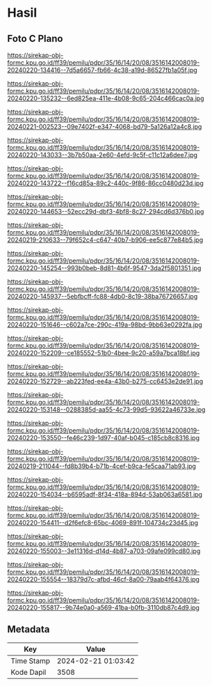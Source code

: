 # Hasil

## Foto C Plano

https://sirekap-obj-formc.kpu.go.id/ff39/pemilu/pdpr/35/16/14/20/08/3516142008019-20240220-134416--7d5a6657-fb66-4c38-a19d-86527fb1a05f.jpg

https://sirekap-obj-formc.kpu.go.id/ff39/pemilu/pdpr/35/16/14/20/08/3516142008019-20240220-135232--6ed825ea-411e-4b08-9c65-204c466cac0a.jpg

https://sirekap-obj-formc.kpu.go.id/ff39/pemilu/pdpr/35/16/14/20/08/3516142008019-20240221-002523--09e7402f-e347-4068-bd79-5a126a12a4c8.jpg

https://sirekap-obj-formc.kpu.go.id/ff39/pemilu/pdpr/35/16/14/20/08/3516142008019-20240220-143033--3b7b50aa-2e60-4efd-9c5f-c11c12a6dee7.jpg

https://sirekap-obj-formc.kpu.go.id/ff39/pemilu/pdpr/35/16/14/20/08/3516142008019-20240220-143722--f16cd85a-89c2-440c-9f86-86cc0480d23d.jpg

https://sirekap-obj-formc.kpu.go.id/ff39/pemilu/pdpr/35/16/14/20/08/3516142008019-20240220-144653--52ecc29d-dbf3-4bf8-8c27-294cd6d376b0.jpg

https://sirekap-obj-formc.kpu.go.id/ff39/pemilu/pdpr/35/16/14/20/08/3516142008019-20240219-210633--79f652c4-c647-40b7-b906-ee5c877e84b5.jpg

https://sirekap-obj-formc.kpu.go.id/ff39/pemilu/pdpr/35/16/14/20/08/3516142008019-20240220-145254--993b0beb-8d81-4b6f-9547-3da2f5801351.jpg

https://sirekap-obj-formc.kpu.go.id/ff39/pemilu/pdpr/35/16/14/20/08/3516142008019-20240220-145937--5ebfbcff-fc88-4db0-8c19-38ba76726657.jpg

https://sirekap-obj-formc.kpu.go.id/ff39/pemilu/pdpr/35/16/14/20/08/3516142008019-20240220-151646--c602a7ce-290c-419a-98bd-9bb63e0292fa.jpg

https://sirekap-obj-formc.kpu.go.id/ff39/pemilu/pdpr/35/16/14/20/08/3516142008019-20240220-152209--ce185552-51b0-4bee-9c20-a59a7bca18bf.jpg

https://sirekap-obj-formc.kpu.go.id/ff39/pemilu/pdpr/35/16/14/20/08/3516142008019-20240220-152729--ab223fed-ee4a-43b0-b275-cc6453e2de91.jpg

https://sirekap-obj-formc.kpu.go.id/ff39/pemilu/pdpr/35/16/14/20/08/3516142008019-20240220-153148--0288385d-aa55-4c73-99d5-93622a46733e.jpg

https://sirekap-obj-formc.kpu.go.id/ff39/pemilu/pdpr/35/16/14/20/08/3516142008019-20240220-153550--fe46c239-1d97-40af-b045-c185cb8c8316.jpg

https://sirekap-obj-formc.kpu.go.id/ff39/pemilu/pdpr/35/16/14/20/08/3516142008019-20240219-211044--fd8b39b4-b71b-4cef-b9ca-fe5caa71ab93.jpg

https://sirekap-obj-formc.kpu.go.id/ff39/pemilu/pdpr/35/16/14/20/08/3516142008019-20240220-154034--b6595adf-8f34-418a-894d-53ab063a6581.jpg

https://sirekap-obj-formc.kpu.go.id/ff39/pemilu/pdpr/35/16/14/20/08/3516142008019-20240220-154411--d2f6efc8-65bc-4069-891f-104734c23d45.jpg

https://sirekap-obj-formc.kpu.go.id/ff39/pemilu/pdpr/35/16/14/20/08/3516142008019-20240220-155003--3e11316d-d14d-4b87-a703-09afe099cd80.jpg

https://sirekap-obj-formc.kpu.go.id/ff39/pemilu/pdpr/35/16/14/20/08/3516142008019-20240220-155554--18379d7c-afbd-46cf-8a00-79aab4f64376.jpg

https://sirekap-obj-formc.kpu.go.id/ff39/pemilu/pdpr/35/16/14/20/08/3516142008019-20240220-155817--9b74e0a0-a569-41ba-b0fb-3110db87c4d9.jpg


## Metadata

| Key        | Value               |
| ---------- | ------------------- |
| Time Stamp | 2024-02-21 01:03:42 |
| Kode Dapil | 3508                |



